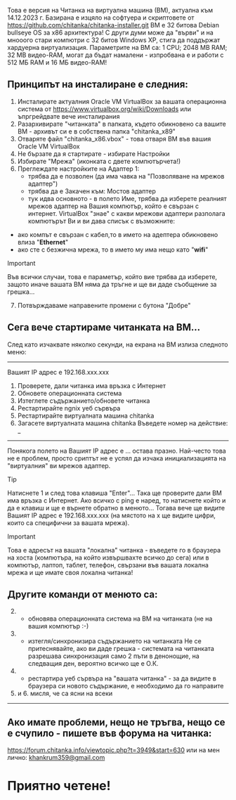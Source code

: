 Това е версия на Читанка на виртуална машина (ВМ), актуална към 14.12.2023 г. Базирана е изцяло на софтуера и скриптовете от https://github.com/chitanka/chitanka-installer.git
ВМ е 32 битова Debian bullseye OS за х86 архитектура! С други думи може да "върви" и на мнооого стари компютри с 32 битов Windows XP, стига да поддържат хардуерна виртуализация.
Параметрите на ВМ са: 1 CPU; 2048 MB RAM; 32 MB видео-RAM, могат да бъдат намалени - изпробвана е и работи с 512 МБ RAM и 16 МБ видео-RAM!

## Принципът на инсталиране е следния:
1. Инсталирате актуалния Oracle VM VirtualBox за вашата операционна система от https://www.virtualbox.org/wiki/Downloads или ъпргрейдвате вече инсталирания
2. Разархивирате "читанката" в папката, където обикновено са вашите ВМ - архивът си е в собствена папка "chitanka_x89\"
3. Отваряте файл "chitanka_x86.vbox" - това отваря ВМ във вашия Oracle VM VirtualBox
4. Не бързате да я стартирате - избирате Настройки
5. Избирате "Мрежа" (иконката с двете компютърчета!)
6. Преглеждате настройките на Адаптер 1:
	* трябва да е позволен (да има чавка на "Позволяване на мрежов адаптер")
	* трябва да е Закачен към: Мостов адаптер
	* тук идва основното - в полето Име, трябва да изберете реалният мрежов адаптер на Вашия компютър, който е свързан с интернет. VirtualBox "знае" с какви мрежови адаптери разполага компютърът Ви и ви дава списък с възможните: 
- ако компът е свързан с кабел,то в името на адептера обикновено влиза "**Ethernet**"
- ако сте с безжична мрежа, то в името му има нещо като "**wifi**"
> [!IMPORTANT]
> Във всички случаи, това е параметър, който вие трябва да изберете, защото иначе вашата ВМ няма да тръгне и ще ви даде съобщение за грешка...
7. Потвърждаваме направените промени с бутона "Добре"

## Сега вече стартираме читанката на ВМ...

След като изчаквате няколко секунди, на екрана на ВМ излиза следното меню:
__________________________________________________
Вашият IP адрес е 192.168.ххх.ххх
1. Проверете, дали читанка има връзка с Интернет
2. Обновете операционната система
3. Изтеглете съдържанието/обновете читанка
4. Рестартирайте ngnix уеб сървъра
5. Рестартирайте виртуалната машина chitanka
6. Загасете виртуалната машина chitanka
Въведете номер на действие: _
__________________________________________________

Понякога полето на Вашият IP адрес е ... остава празно. Най-често това не е проблем, просто сриптът не е успял да изчака инициализацията на "виртуалния" ви мрежов адаптер.
> [!TIP]
> Натиснете 1 и след това клавиша "Enter"... Така ще проверите дали ВМ има връзка с Интернет.
> Ако всичко с ping е наред, то натиснете който и да е клавиш и ще е върнете обратно в менюто... 
> Тогава вече ще видите Вашият IP адрес е 192.168.ххх.ххх (на мястото на х ще видите цифри, които са специфични за вашата мрежа).

> [!IMPORTANT]
> Това е адресът на вашата "локална" читанка - въведете го в браузера на хоста (компютъра, на който извършвахте всичко до сега)
> или в компютър, лаптоп, таблет, телефон, свързани във вашата локална мрежа и ще имате своя локална читанка!

## Другите команди от менюто са:

2. - обновява операционната система на ВМ на читанката (не на вашия компютър :-)
3. - изтегля/синхронизира съдържанието на читанката Не се притеснявайте, ако ви даде грешка -  системата на читанката разрешава синхронизация само 2 пъти в денонощие, на следващия ден, вероятно всичко ще е О.К.
4. - рестартира уеб сървъра на "вашата читанка" - за да видите в браузера си новото съдържание, е необходимо да го направите
5. и 6. мисля, че са ясни на всеки
 
 **************************************************************
## Ако имате проблеми, нещо не тръгва, нещо се е счупило - пишете във форума на читанка:
 https://forum.chitanka.info/viewtopic.php?t=3949&start=630 или на мен лично:
 khankrum359@gmail.com
# Приятно четене!
